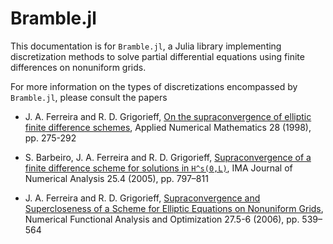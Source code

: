 # Bramble.jl

This documentation is for `Bramble.jl`, a Julia library implementing discretization methods to solve partial differential equations using finite differences on nonuniform grids.

For more information on the types of discretizations encompassed by `Bramble.jl`, please consult the papers
* J. A. Ferreira and R. D. Grigorieff, [On the supraconvergence of elliptic finite difference schemes](https://doi.org/10.1016/S0168-9274(98)00048-8), Applied Numerical Mathematics 28 (1998), pp. 275-292

* S. Barbeiro, J. A. Ferreira and R. D. Grigorieff, [Supraconvergence of a finite difference scheme for solutions in ``H^s(0,L)``](https://doi.org/10.1093/imanum/dri018), IMA Journal of Numerical Analysis 25.4 (2005), pp. 797–811

* J. A. Ferreira and R. D. Grigorieff, [Supraconvergence and Supercloseness of a Scheme for Elliptic Equations on Nonuniform Grids](https://doi.org/10.1080/01630560600796485), Numerical Functional Analysis and Optimization 27.5-6 (2006), pp. 539–564